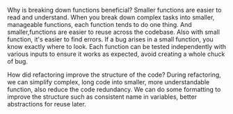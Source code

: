 Why is breaking down functions beneficial?
Smaller functions are easier to read and understand. When you break down complex tasks into smaller,
manageable functions, each function tends to do one thing. And smaller,functions are easier to reuse across the codebase. 
Also with small function, it's easier to find errors. If a bug arises in a small function, you know exactly where to look.
Each function can be tested independently with various inputs to ensure it works as expected, avoid creating a whole chuck of bug.

How did refactoring improve the structure of the code?
During refactoring, we can simplify complex, long code into smaller, more understandable function, also reduce the code redundancy.
We can do some formatting to improve the structure such as consistent name in variables, better abstractions for reuse later.
